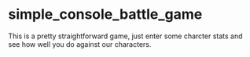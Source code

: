 # simple_console_battle_game
This is a pretty straightforward game, just enter some charcter stats and see how well you do against our characters.
